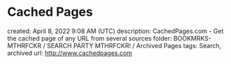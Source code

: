 # Cached Pages

created: April 8, 2022 9:08 AM (UTC)
description: CachedPages.com - Get the cached page of any URL from several sources
folder: BOOKMRKS-MTHRFCKR / SEARCH PARTY MTHRFCKR! / Archived Pages
tags: Search, archived
url: http://www.cachedpages.com